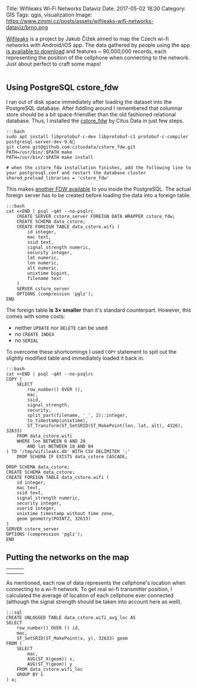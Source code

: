 Title: Wifileaks Wi-Fi Networks Dataviz
Date: 2017-05-02 18:30
Category: GIS
Tags: qgis, visualization
Image: https://www.zimmi.cz/posts/assets/wifileaks-wifi-networks-dataviz/brno.png

[Wifileaks](http://www.wifileaks.cz) is a project by Jakub Čížek aimed to map the Czech wi-fi networks with Android/iOS app. The data gathered by people using the app [is available to download](http://download.wifileaks.cz/data/wifileaks_raw_170416.tar.gz) and features ~&nbsp;90,000,000 records, each representing the position of the cellphone when connecting to the network. Just about perfect to craft some maps!

<div class="text-center"><img data-echo="/posts/assets/wifileaks-wifi-networks-dataviz/cr.png"/></div>

## Using PostgreSQL cstore_fdw

I ran out of disk space immediately after loading the dataset into the PostgreSQL database. After fiddling around I remembered that columnar store should be a bit space-friendlier than the old fashioned relational database. Thus, I installed the [cstore_fdw](https://github.com/citusdata/cstore_fdw) by Citus Data in just few steps.

    :::bash
    sudo apt install libprotobuf-c-dev libprotobuf-c1 protobuf-c-compiler postgresql-server-dev-9.6
    git clone git@github.com:citusdata/cstore_fdw.git
    PATH=/usr/bin/:$PATH make
    PATH=/usr/bin/:$PATH make install

    # when the cstore_fdw installation finishes, add the following line to your postgresql.conf and restart the database cluster
    shared_preload_libraries = 'cstore_fdw'

This makes [another FDW available]({filename}../2016/testing-postgresql-ogr-fdw.md) to you inside the PostgreSQL. The actual foreign server has to be created before loading the data into a foreign table.

    :::bash
    cat <<END | psql -qAt --no-psqlrc
	    CREATE SERVER cstore_server FOREIGN DATA WRAPPER cstore_fdw;
	    CREATE SCHEMA data_cstore;
	    CREATE FOREIGN TABLE data_cstore.wifi (
    		id integer,
		    mac text,
		    ssid text,
		    signal_strength numeric,
		    security integer,
            lat numeric,
            lon numeric,
            alt numeric,
            unixtime bigint,
            filename text
	    )
	    SERVER cstore_server
	    OPTIONS (compression 'pglz');
    END

The foreign table **is 3&times; smaller** than it's standard counterpart. However, this comes with some costs:

- neither `UPDATE` nor `DELETE` can be used
- no `CREATE INDEX`
- no `SERIAL`

To overcome these shortcomings I used `COPY` statement to spit out the slightly modified table and immediately loaded it back in.

    :::bash
    cat <<END | psql -qAt --no-psqlrc
	COPY (
		SELECT
			row_number() OVER (),
			mac,
			ssid,
			signal_strength,
			security,
			split_part(filename, '_', 2)::integer,
			to_timestamp(unixtime),
			ST_Transform(ST_SetSRID(ST_MakePoint(lon, lat, alt), 4326), 32633)
		FROM data_cstore.wifi
		WHERE lon BETWEEN 0 AND 20
			AND lat BETWEEN 18 AND 84
	) TO '/tmp/wifileaks.db' WITH CSV DELIMITER ';'
    	DROP SCHEMA IF EXISTS data_cstore CASCADE;

    DROP SCHEMA data_cstore;
	CREATE SCHEMA data_cstore;
	CREATE FOREIGN TABLE data_cstore.wifi (
		id integer,
		mac text,
		ssid text,
		signal_strength numeric,
		security integer,
		userid integer,
		unixtime timestamp without time zone,
		geom geometry(POINTZ, 32633)
	)
	SERVER cstore_server
	OPTIONS (compression 'pglz');
    END

## Putting the networks on the map

<table>
    <tr>
        <td><a href="{filename}/assets/wifileaks-wifi-networks-dataviz/brno.png"><img data-echo="/posts/assets/wifileaks-wifi-networks-dataviz/brno.png"></a></td>
        <td><a href="{filename}/assets/wifileaks-wifi-networks-dataviz/praha.png"><img data-echo="/posts/assets/wifileaks-wifi-networks-dataviz/praha.png"></a></td>
        <td><a href="{filename}/assets/wifileaks-wifi-networks-dataviz/olomouc.png"><img data-echo="/posts/assets/wifileaks-wifi-networks-dataviz/olomouc.png"></a></td>
    </tr>
    <tr>
        <td><a href="{filename}/assets/wifileaks-wifi-networks-dataviz/plzen.png"><img data-echo="/posts/assets/wifileaks-wifi-networks-dataviz/plzen.png"></a></td>
        <td><a href="{filename}/assets/wifileaks-wifi-networks-dataviz/ostrava.png"><img data-echo="/posts/assets/wifileaks-wifi-networks-dataviz/ostrava.png"></a></td>
        <td><a href="{filename}/assets/wifileaks-wifi-networks-dataviz/hradec_kralove.png"><img data-echo="/posts/assets/wifileaks-wifi-networks-dataviz/hradec_kralove.png"></a></td>
    </tr>
</table>

As mentioned, each row of data represents the cellphone's location when connecting to a wi-fi network. To get real wi-fi transmitter position, I calculated the average of location of each cellphone ever connected (although the signal strength should be taken into account here as well).

    :::sql
    CREATE UNLOGGED TABLE data_cstore.wifi_avg_loc AS
	SELECT
		row_number() OVER () id,
		mac,
		ST_SetSRID(ST_MakePoint(x, y), 32633) geom
	FROM (
		SELECT
			mac,
			AVG(ST_X(geom)) x,
			AVG(ST_Y(geom)) y
		FROM data_cstore.wifi_loc
		GROUP BY 1
	) a;
